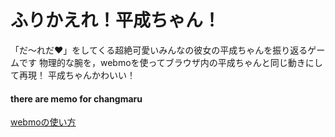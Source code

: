 # ふりかえれ！平成ちゃん！

「だ〜れだ❤️」をしてくる超絶可愛いみんなの彼女の平成ちゃんを振り返るゲームです
物理的な腕を，webmoを使ってブラウザ内の平成ちゃんと同じ動きにして再現！
平成ちゃんかわいい！

#### there are memo for changmaru
[webmoの使い方](http://webmo.io/docs)
